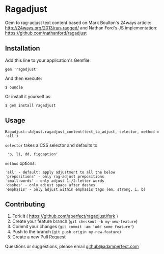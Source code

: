 # Ragadjust

Gem to rag-adjust text content based on Mark Boulton's 24ways article: http://24ways.org/2013/run-ragged/ and Nathan Ford's JS implementation: https://github.com/nathanford/ragadjust

## Installation

Add this line to your application's Gemfile:

    gem 'ragadjust'

And then execute:

    $ bundle

Or install it yourself as:

    $ gem install ragadjust

## Usage

    Ragadjust::Adjust.ragadjust_content(text_to_adjust, selector, method = 'all')

`selector` takes a CSS selector and defaults to:

     'p, li, dd, figcaption'

`method` options:

    'all' - default: apply adjustment to all the below
    'prepositions' - only rag-adjust prepositions
    'small-words' - only adjust 1-/2-letter words
    'dashes' - only adjust space after dashes
    'emphasis' - only adjust within emphasis tags (em, strong, i, b)

## Contributing

1. Fork it ( https://github.com/aperfect/ragadjust/fork )
2. Create your feature branch (`git checkout -b my-new-feature`)
3. Commit your changes (`git commit -am 'Add some feature'`)
4. Push to the branch (`git push origin my-new-feature`)
5. Create a new Pull Request


Questions or suggestions, please email github@adamperfect.com